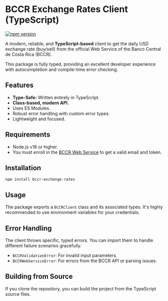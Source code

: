 # BCCR Exchange Rates Client (TypeScript)

[![npm version](https://img.shields.io/npm/v/bccr-exchange-rates.svg)](https://www.npmjs.com/package/bccr-exchange-rates)

A modern, reliable, and **TypeScript-based** client to get the daily USD exchange rate (buy/sell) from the official Web Service of the Banco Central de Costa Rica (BCCR).

This package is fully typed, providing an excellent developer experience with autocompletion and compile-time error checking.

## Features

-   **Type-Safe:** Written entirely in TypeScript.
-   **Class-based, modern API.**
-   Uses ES Modules.
-   Robust error handling with custom error types.
-   Lightweight and focused.

## Requirements

-   Node.js v18 or higher.
-   You must enroll in the [BCCR Web Service](https://www.bccr.fi.cr/seccion-indicadores-economicos/servicio-web) to get a valid email and token.

## Installation

    npm install bccr-exchange-rates


## Usage

The package exports a `BCCRClient` class and its associated types. It's highly recommended to use environment variables for your credentials.


## Error Handling

The client throws specific, typed errors. You can import them to handle different failure scenarios gracefully.

-   `BCCRValidationError`: For invalid input parameters.
-   `BCCRWebServiceError`: For errors from the BCCR API or parsing issues.


## Building from Source

If you clone the repository, you can build the project from the TypeScript source files.